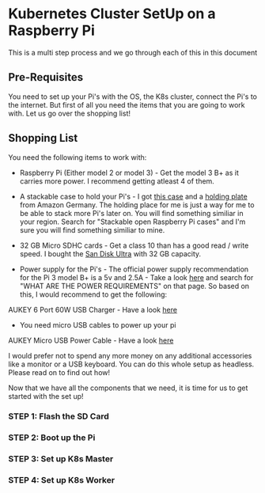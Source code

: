 # Kubernetes Cluster SetUp on a Raspberry Pi 

This is a multi step process and we go through each of this in this document

## Pre-Requisites

You need to set up your Pi's with the OS, the K8s cluster, connect the Pi's to the internet. But first of all you need the items that you are going to work with. Let us go over the shopping list!

## Shopping List

You need the following items to work with:

* Raspberry Pi (Either model 2 or model 3) - Get the model 3 B+ as it carries more power. I recommend getting atleast 4 of them.

* A stackable case to hold your Pi's - I got [this case](https://www.amazon.de/H%C3%B6henverstellbares-stapelbares-Abstandsbolzen-Vullers-Tech/dp/B00NB1WPEE/ref=sr_1_1?ie=UTF8&qid=1524379184&sr=8-1&keywords=H%C3%B6henverstellbares+stapelbares+Raspberry+Pi+3%2C+Raspberry+Pi+2%2C+Raspberry+Pi+B%2B+Geh%C3%A4use+Glasklar) and a [holding plate](https://www.amazon.de/Zwischenplatte-Raspberry-Vullers-Tech-G-RP-BPC/dp/B00NB1WQZW/ref=sr_1_1?s=computers&ie=UTF8&qid=1524379276&sr=1-1&keywords=x+Zwischenplatte+f%C3%BCr+Raspberry+Pi+3%2C+Raspberry+Pi+2%2C+Raspberry+Pi+B%2B%2C+A%2B%2C+Vullers+Tech+Case+G-RP-BPC) from Amazon Germany. The holding place for me is just a way for me to be able to stack more Pi's later on. You will find something similiar in your region. Search for "Stackable open Raspberry Pi cases" and I'm sure you will find something similiar to mine.

* 32 GB Micro SDHC cards - Get a class 10 than has a good read / write speed. I bought the [San Disk Ultra](https://www.amazon.de/SanDisk-Ultra-microSDHC-Speicherkarte-Adapter/dp/B073S8LQSL/ref=sr_1_fkmr0_2?ie=UTF8&qid=1524379123&sr=8-2-fkmr0&keywords=micro+sdhc+card+san+dick) with 32 GB capacity.

* Power supply for the Pi's - The official power supply recommendation for the Pi 3 model B+ is a 5v and 2.5A - Take a look [here](https://www.raspberrypi.org/help/faqs/) and search for "WHAT ARE THE POWER REQUIREMENTS" on that page. So based on this, I would recommend to get the following:

AUKEY 6 Port 60W USB Charger - Have a look [here](https://www.amazon.de/dp/B01EH11AS8/ref=pe_3044161_185740101_TE_item)

* You need micro USB cables to power up your pi

AUKEY Micro USB Power Cable - Have a look [here](https://www.amazon.de/AUKEY-Micro-USB-Kabel-St%C3%BCcke-Schwarz/dp/B00XL8U4LS/ref=pd_bxgy_107_img_2?_encoding=UTF8&pd_rd_i=B00XL8U4LS&pd_rd_r=87e74f31-45f4-11e8-b420-fd7b38a6d1e8&pd_rd_w=Atx0J&pd_rd_wg=rLebh&pf_rd_i=desktop-dp-sims&pf_rd_m=A3JWKAKR8XB7XF&pf_rd_p=5721820101550835664&pf_rd_r=YMM7GN3BNW1MQXSGY3M4&pf_rd_s=desktop-dp-sims&pf_rd_t=40701&psc=1&refRID=YMM7GN3BNW1MQXSGY3M4)

I would prefer not to spend any more money on any additional accessories like a monitor or a USB keyboard. You can do this whole setup as headless. Please read on to find out how!

Now that we have all the components that we need, it is time for us to get started with the set up!

### STEP 1: Flash the SD Card

### STEP 2: Boot up the Pi

### STEP 3: Set up K8s Master

### STEP 4: Set up K8s Worker
